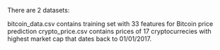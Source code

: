 There are 2 datasets:

bitcoin_data.csv contains training set with 33 features for Bitcoin price prediction
crypto_price.csv contains prices of 17 cryptocurrecies with highest market cap that dates back to 01/01/2017.
